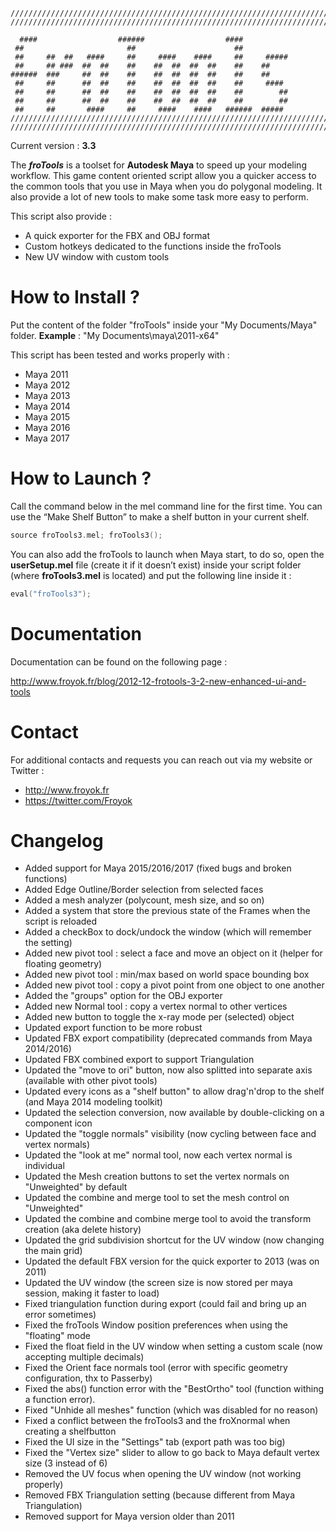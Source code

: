```
///////////////////////////////////////////////////////////////////////
///////////////////////////////////////////////////////////////////////

  ####                  ######                  ####
 ##                       ##                      ##
 ##     ##  ##   ####     ##     ####    ####     ##     #####
 ##     ## ###  ##  ##    ##    ##  ##  ##  ##    ##    ##
######  ###     ##  ##    ##    ##  ##  ##  ##    ##    ##
 ##     ##      ##  ##    ##    ##  ##  ##  ##    ##     ####
 ##     ##      ##  ##    ##    ##  ##  ##  ##    ##        ##
 ##     ##      ##  ##    ##    ##  ##  ##  ##    ##        ##
 ##     ##       ####     ##     ####    ####   ######  #####
///////////////////////////////////////////////////////////////////////
///////////////////////////////////////////////////////////////////////
```

Current version : **3.3**

The ***froTools*** is a toolset for **Autodesk Maya** to speed up your modeling workflow. This game content oriented script allow you a quicker access to the common tools that you use in Maya when you do polygonal modeling. It also provide a lot of new tools to make some task more easy to perform.

This script also provide : 
 * A quick exporter for the FBX and OBJ format
 * Custom hotkeys dedicated to the functions inside the froTools
 * New UV window with custom tools


# How to Install ?
Put the content of the folder "froTools" inside your "My Documents/Maya" folder. **Example** : "My Documents\maya\2011-x64\"

This script has been tested and works properly with :
 * Maya 2011
 * Maya 2012
 * Maya 2013
 * Maya 2014
 * Maya 2015
 * Maya 2016
 * Maya 2017

# How to Launch ?
Call the command below in the mel command line for the first time. You can use the “Make Shelf Button” to make a shelf button in your current shelf.
```c++
source froTools3.mel; froTools3();
```

You can also add the froTools to launch when Maya start, to do so, open the **userSetup.mel** file (create it if it doesn’t exist) inside your script folder (where **froTools3.mel** is located) and put the following line inside it :
```c++
eval("froTools3");
```

# Documentation

Documentation can be found on the following page :

http://www.froyok.fr/blog/2012-12-frotools-3-2-new-enhanced-ui-and-tools


# Contact
For additional contacts and requests you can reach out via my website or Twitter :
 * http://www.froyok.fr
 * https://twitter.com/Froyok

# Changelog

 * Added support for Maya 2015/2016/2017 (fixed bugs and broken functions)
 * Added Edge Outline/Border selection from selected faces
 * Added a mesh analyzer (polycount, mesh size, and so on)
 * Added a system that store the previous state of the Frames when the script is reloaded
 * Added a checkBox to dock/undock the window (which will remember the setting)
 * Added new pivot tool : select a face and move an object on it (helper for floating geometry)
 * Added new pivot tool : min/max based on world space bounding box
 * Added new pivot tool : copy a pivot point from one object to one another
 * Added the "groups" option for the OBJ exporter
 * Added new Normal tool : copy a vertex normal to other vertices
 * Added new button to toggle the x-ray mode per (selected) object
 * Updated export function to be more robust
 * Updated FBX export compatibility (deprecated commands from Maya 2014/2016)
 * Updated FBX combined export to support Triangulation
 * Updated the "move to ori" button, now also splitted into separate axis (available with other pivot tools)
 * Updated every icons as a "shelf button" to allow drag'n'drop to the shelf (and Maya 2014 modeling toolkit)
 * Updated the selection conversion, now available by double-clicking on a component icon
 * Updated the "toggle normals" visibility (now cycling between face and vertex normals)
 * Updated the "look at me" normal tool, now each vertex normal is individual
 * Updated the Mesh creation buttons to set the vertex normals on "Unweighted" by default
 * Updated the combine and merge tool to set the mesh control on "Unweighted"
 * Updated the combine and combine merge tool to avoid the transform creation (aka delete history)
 * Updated the grid subdivision shortcut for the UV window (now changing the main grid)
 * Updated the default FBX version for the quick exporter to 2013 (was on 2011)
 * Updated the UV window (the screen size is now stored per maya session, making it faster to load)
 * Fixed triangulation function during export (could fail and bring up an error sometimes)
 * Fixed the froTools Window position preferences when using the "floating" mode
 * Fixed the float field in the UV window when setting a custom scale (now accepting multiple decimals)
 * Fixed the Orient face normals tool (error with specific geometry configuration, thx to Passerby)
 * Fixed the abs() function error with the "BestOrtho" tool (function withing a function error).
 * Fixed "Unhide all meshes" function (which was disabled for no reason)
 * Fixed a conflict between the froTools3 and the froXnormal when creating a shelfbutton
 * Fixed the UI size in the "Settings" tab (export path was too big)
 * Fixed the "Vertex size" slider to allow to go back to Maya default vertex size (3 instead of 6)
 * Removed the UV focus when opening the UV window (not working properly)
 * Removed FBX Triangulation setting (because different from Maya Triangulation)
 * Removed support for Maya version older than 2011
